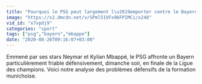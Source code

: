```yaml
---
title: "Pourquoi le PSG peut largement l\u2019emporter contre le Bayern"
image: "https://s2.dmcdn.net/v/SPml51VFx96FPIMCi/x240"
vid_id: "x7vpdj9"
categories: "sport"
tags: ["psg","bayern","mbappe"]
date: "2020-08-26T09:16:07+03:00"
---
```

Emmené par ses stars Neymar et Kylian Mbappé, le PSG affronte un Bayern particulièrement friable défensivement, dimanche soir, en finale de la Ligue des champions. Voici notre analyse des problèmes défensifs de la formation munichoise.
